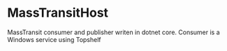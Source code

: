 # MassTransitHost

MassTransit consumer and publisher writen in dotnet core. Consumer is a Windows service using Topshelf
